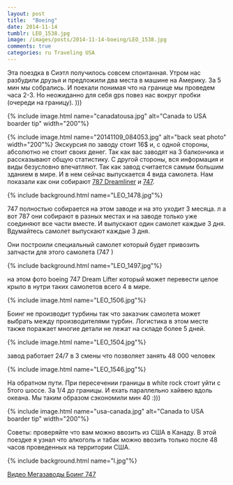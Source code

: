 ```yaml
---
layout: post
title:  "Boeing"
date: 2014-11-14
tumblr: LEO_1538.jpg
image: /images/posts/2014-11-14-boeing/LEO_1538.jpg
comments: true
categories: ru Traveling USA
---
```

Эта поездка в Сиэтл получилось совсем спонтанная.
Утром нас разбудили друзья и предложили два места в машине на Америку. За 5 мин мы собрались. И поехали понимая что на границе мы проведем часа 2-3. Но неожиданно для себя gps повез нас вокруг пробки (очереди на границу). )))

{% include image.html name="canadatousa.jpg" alt="Canada to USA boarder tip" width="200"%}

{% include image.html name="20141109_084053.jpg" alt="back seat photo" width="200"%}
Экскурсия по заводу стоит 16$ и, с одной стороны, абсолютно не стоит своих денег. Так как вас заводят на 3 балкончика и рассказывают общую статистику. С другой стороны, вся информация и виды безусловно впечатляют. Так как завод считается самым большим зданием в мире. И в нем сейчас выпускается 4 вида самолета. Нам показали как они собирают [787 Dreamliner](http://www.boeing.com/boeing/commercial/787family/index.page?) и [747](http://www.boeing.com/boeing/commercial/747family/index.page?).

{% include background.html name="LEO_1478.jpg"%}

747 полностью собирается на этом заводе и на это уходит 3 месяца. л
а вот 787 они собирают в разных местах и на заводе только уже соединяют все части вместе. И выпускают один самолет каждые 3 дня. Вдумайтесь самолет выпускают каждые 3 дня.

Они построили специальный самолет который будет привозить запчасти для этого самолета (747 )

{% include background.html name="LEO_1497.jpg"%}

на этом фото boeing 747 Dream Lifter который может перевести целое крыло в нутри таких самолетов всего 4 в мире.

{% include image.html name="LEO_1506.jpg"%}

Боинг не производит турбины так что заказчик самолета может выбрать между производителями турбин.
Логистика в этом месте также поражает многие детали не лежат на складе более 5 дней.

{% include image.html name="LEO_1504.jpg"%}

завод работает 24/7 в 3 смены что позволяет занять 48 000 человек

{% include image.html name="LEO_1546.jpg"%}

На обратном пути. При пересечении границы в white rock стоит уйти с 5того шоссе. За 1/4 до границы.  И ехать параллельно хайвею вдоль океана. Мы таким образом сэкономили мин 40 :)))

{% include image.html name="usa-canada.jpg" alt="Canada to USA boarder tip" width="200"%}

Советы: проверяйте что вам можно ввозить из США в Канаду.  В этой поездке я узнал что алкоголь и табак можно ввозить только после 48 часов проведенных на территории США.

{% include background.html name="l.jpg"%}
<!--{% include background.html name="LEO_1538.jpg"%}-->
>
[Видео Мегазаводы Боинг 747](https://www.youtube.com/watch?v=1K7PFFyG5vs)
